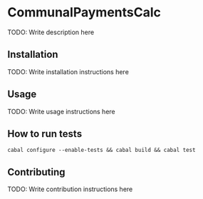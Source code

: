 # CommunalPaymentsCalc

TODO: Write description here

## Installation

TODO: Write installation instructions here

## Usage

TODO: Write usage instructions here

## How to run tests

```
cabal configure --enable-tests && cabal build && cabal test
```

## Contributing

TODO: Write contribution instructions here
